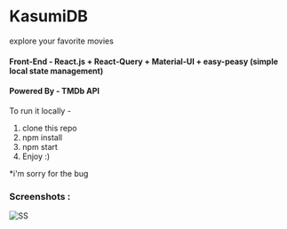 # KasumiDB

explore your favorite movies

#### Front-End - React.js + React-Query + Material-UI + easy-peasy (simple local state management)

#### Powered By - TMDb API

To run it locally -

1. clone this repo
2. npm install
3. npm start
4. Enjoy :)

\*i'm sorry for the bug

### Screenshots :

![SS](https://i.ibb.co/K0r0Sbm/Screenshot-2020-08-20-Kasu-Movie-Database-KMdb.jpg)
